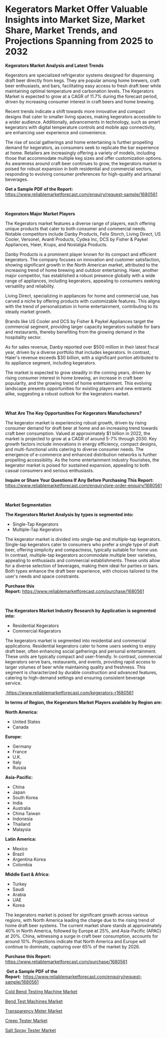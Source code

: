 <p><h1>Kegerators Market Offer Valuable Insights into Market Size, Market Share, Market Trends, and Projections Spanning from 2025 to 2032</h1></p><p><strong>Kegerators Market Analysis and Latest Trends</strong></p>
<p><p>Kegerators are specialized refrigerator systems designed for dispensing draft beer directly from kegs. They are popular among home brewers, craft beer enthusiasts, and bars, facilitating easy access to fresh draft beer while maintaining optimal temperature and carbonation levels. The Kegerators Market is expected to grow at a CAGR of 11.7% during the forecast period, driven by increasing consumer interest in craft beers and home brewing. </p><p>Recent trends indicate a shift towards more innovative and compact designs that cater to smaller living spaces, making kegerators accessible to a wider audience. Additionally, advancements in technology, such as smart kegerators with digital temperature controls and mobile app connectivity, are enhancing user experience and convenience. </p><p>The rise of social gatherings and home entertaining is further propelling demand for kegerators, as consumers seek to replicate the bar experience at home. Retailers are increasingly offering a variety of models, including those that accommodate multiple keg sizes and offer customization options. As awareness around craft beer continues to grow, the kegerators market is poised for robust expansion in both residential and commercial sectors, responding to evolving consumer preferences for high-quality and artisanal beverages.</p></p>
<p><strong>Get a Sample PDF of the Report:&nbsp;</strong> <a href="https://www.reliablemarketforecast.com/enquiry/request-sample/1680561?utm_campaign=1834&utm_medium=2&utm_source=Github&utm_content=ia&utm_term=08042025&utm_id=kegerators">https://www.reliablemarketforecast.com/enquiry/request-sample/1680561</a></p>
<p>&nbsp;</p>
<p><strong>Kegerators Major Market Players</strong></p>
<p><p>The Kegerators market features a diverse range of players, each offering unique products that cater to both consumer and commercial needs. Notable competitors include Danby Products, Felix Storch, Living Direct, US Cooler, Versonel, Avanti Products, Cydea Inc, DCS by Fisher & Paykel Appliances, Haier, Krups, and Nostalgia Products.</p><p>Danby Products is a prominent player known for its compact and efficient kegerators. The company focuses on innovation and customer satisfaction, showing significant growth in the North American market, attributed to the increasing trend of home brewing and outdoor entertaining. Haier, another major competitor, has established a robust presence globally with a wide range of appliances, including kegerators, appealing to consumers seeking versatility and reliability.</p><p>Living Direct, specializing in appliances for home and commercial use, has carved a niche by offering products with customizable features. This aligns with the trend of personalization in home entertainment, contributing to its steady market growth.</p><p>Brands like US Cooler and DCS by Fisher & Paykel Appliances target the commercial segment, providing larger capacity kegerators suitable for bars and restaurants, thereby benefiting from the growing demand in the hospitality sector.</p><p>As for sales revenue, Danby reported over $500 million in their latest fiscal year, driven by a diverse portfolio that includes kegerators. In contrast, Haier's revenue exceeds $30 billion, with a significant portion attributed to its appliance segment, including kegerators. </p><p>The market is expected to grow steadily in the coming years, driven by rising consumer interest in home brewing, an increase in craft beer popularity, and the growing trend of home entertainment. This evolving landscape presents opportunities for existing players and new entrants alike, suggesting a robust outlook for the kegerators market.</p></p>
<p>&nbsp;</p>
<p><strong>What Are The Key Opportunities For Kegerators Manufacturers?</strong></p>
<p><p>The kegerator market is experiencing robust growth, driven by rising consumer demand for draft beer at home and an increasing trend towards craft beer consumption. Valued at approximately $1 billion in 2022, the market is projected to grow at a CAGR of around 5-7% through 2030. Key growth factors include innovations in energy efficiency, compact designs, and multi-functional units catering to diverse consumer needs. The emergence of e-commerce and enhanced distribution networks is further propelling accessibility. As the home entertainment industry flourishes, the kegerator market is poised for sustained expansion, appealing to both casual consumers and serious enthusiasts.</p></p>
<p><strong>Inquire or Share Your Questions If Any Before Purchasing This Report:</strong> <a href="https://www.reliablemarketforecast.com/enquiry/pre-order-enquiry/1680561?utm_campaign=1834&utm_medium=2&utm_source=Github&utm_content=ia&utm_term=08042025&utm_id=kegerators">https://www.reliablemarketforecast.com/enquiry/pre-order-enquiry/1680561</a></p>
<p>&nbsp;</p>
<p><strong>Market Segmentation</strong></p>
<p><strong>The Kegerators Market Analysis by types is segmented into:</strong></p>
<p><ul><li>Single-Tap Kegerators</li><li>Multiple-Tap Kegerators</li></ul></p>
<p><p>The kegerator market is divided into single-tap and multiple-tap kegerators. Single-tap kegerators cater to consumers who prefer a single type of draft beer, offering simplicity and compactness, typically suitable for home use. In contrast, multiple-tap kegerators accommodate multiple beer varieties, appealing to enthusiasts and commercial establishments. These units allow for a diverse selection of beverages, making them ideal for parties or bars. Both types enhance the draft beer experience, with choices tailored to the user's needs and space constraints.</p></p>
<p><strong>Purchase this Report:&nbsp;</strong><a href="https://www.reliablemarketforecast.com/purchase/1680561?utm_campaign=1834&utm_medium=2&utm_source=Github&utm_content=ia&utm_term=08042025&utm_id=kegerators">https://www.reliablemarketforecast.com/purchase/1680561</a></p>
<p>&nbsp;</p>
<p><strong>The Kegerators Market Industry Research by Application is segmented into:</strong></p>
<p><ul><li>Residential Kegerators</li><li>Commercial Kegerators</li></ul></p>
<p><p>The kegerators market is segmented into residential and commercial applications. Residential kegerators cater to home users seeking to enjoy draft beer, often enhancing social gatherings and personal entertainment. These units are typically compact and user-friendly. In contrast, commercial kegerators serve bars, restaurants, and events, providing rapid access to larger volumes of beer while maintaining quality and freshness. This segment is characterized by durable construction and advanced features, catering to high-demand settings and ensuring consistent beverage service.</p></p>
<p><a href="https://www.reliablemarketforecast.com/kegerators-r1680561?utm_campaign=1834&utm_medium=2&utm_source=Github&utm_content=ia&utm_term=08042025&utm_id=kegerators">&nbsp;https://www.reliablemarketforecast.com/kegerators-r1680561</a></p>
<p><strong>In terms of Region, the Kegerators Market Players available by Region are:</strong></p>
<p>
    <p> <strong> North America: </strong>
        <ul>
            <li>United States</li>
            <li>Canada</li>
        </ul>
        </p> 
    <p> <strong> Europe: </strong>
        <ul>
            <li>Germany</li>
            <li>France</li>
            <li>U.K.</li>
            <li>Italy</li>
            <li>Russia</li>
        </ul>
        </p> 
    <p> <strong> Asia-Pacific: </strong>
        <ul>
            <li>China</li>
            <li>Japan</li>
            <li>South Korea</li>
            <li>India</li>
            <li>Australia</li>
            <li>China Taiwan</li>
            <li>Indonesia</li>
            <li>Thailand</li>
            <li>Malaysia</li>
        </ul>
        </p> 
    <p> <strong> Latin America: </strong>
        <ul>
            <li>Mexico</li>
            <li>Brazil</li>
            <li>Argentina Korea</li>
            <li>Colombia</li>
        </ul>
        </p> 
    <p> <strong> Middle East & Africa: </strong>
        <ul>
            <li>Turkey</li>
            <li>Saudi</li>
            <li>Arabia</li>
            <li>UAE</li>
            <li>Korea</li>
        </ul>
    </p>
    </p>
<p><p>The kegerators market is poised for significant growth across various regions, with North America leading the charge due to the rising trend of home draft beer systems. The current market share stands at approximately 40% in North America, followed by Europe at 25%, and Asia-Pacific (APAC) at 20%. China, witnessing a surge in craft beer consumption, accounts for around 10%. Projections indicate that North America and Europe will continue to dominate, capturing over 65% of the market by 2026.</p></p>
<p><strong>Purchase this Report: </strong><a href="https://www.reliablemarketforecast.com/purchase/1680561?utm_campaign=1834&utm_medium=2&utm_source=Github&utm_content=ia&utm_term=08042025&utm_id=kegerators">https://www.reliablemarketforecast.com/purchase/1680561</a></p>
<p>&nbsp;<strong>Get a Sample PDF of the Report:&nbsp;&nbsp;</strong><a href="https://www.reliablemarketforecast.com/enquiry/request-sample/1680561?utm_campaign=1834&utm_medium=2&utm_source=Github&utm_content=ia&utm_term=08042025&utm_id=kegerators">https://www.reliablemarketforecast.com/enquiry/request-sample/1680561</a></p>
<p><strong></strong></p>
<p><p><a href="https://github.com/cagleplittrw/Market-Research-Report-List-1/blob/main/cold-bend-testing-machine-market.md?utm_campaign=1834&utm_medium=2&utm_source=Github&utm_content=ia&utm_term=08042025&utm_id=kegerators">Cold Bend Testing Machine Market</a></p><p><a href="https://github.com/budenhanelfc/Market-Research-Report-List-1/blob/main/bend-test-machines-market.md?utm_campaign=1834&utm_medium=2&utm_source=Github&utm_content=ia&utm_term=08042025&utm_id=kegerators">Bend Test Machines Market</a></p><p><a href="https://github.com/dahcheeviola/Market-Research-Report-List-1/blob/main/transparency-meter-market.md?utm_campaign=1834&utm_medium=2&utm_source=Github&utm_content=ia&utm_term=08042025&utm_id=kegerators">Transparency Meter Market</a></p><p><a href="https://github.com/nellygussisy/Market-Research-Report-List-1/blob/main/creep-tester-market.md?utm_campaign=1834&utm_medium=2&utm_source=Github&utm_content=ia&utm_term=08042025&utm_id=kegerators">Creep Tester Market</a></p><p><a href="https://github.com/marrahcerpas05/Market-Research-Report-List-1/blob/main/salt-spray-tester-market.md?utm_campaign=1834&utm_medium=2&utm_source=Github&utm_content=ia&utm_term=08042025&utm_id=kegerators">Salt Spray Tester Market</a></p></p>
